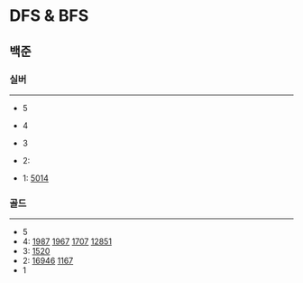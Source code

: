 # DFS & BFS
## 백준

### 실버

---

- 5
- 4
- 3
- 2:

- 1:
[5014](BFS%2F5014%2F5014.md)

### 골드

---

- 5
- 4:
[1987](DFS%2F1987%2F1987.md)
[1967](DFS%2F1967%2F1967.py)
[1707](DFS%2F1707%2F1707.md)
[12851](BFS%2F12851%2F12851.md)
- 3:
[1520](DFS%2F1520%2F1520.md)
- 2:
[16946](16946%2F16946.md)
[1167](DFS%2F1167%2F1167.md)
- 1

